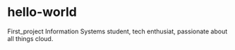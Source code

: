 # hello-world
First_project
Information Systems student, tech enthusiat, passionate about all things cloud.
